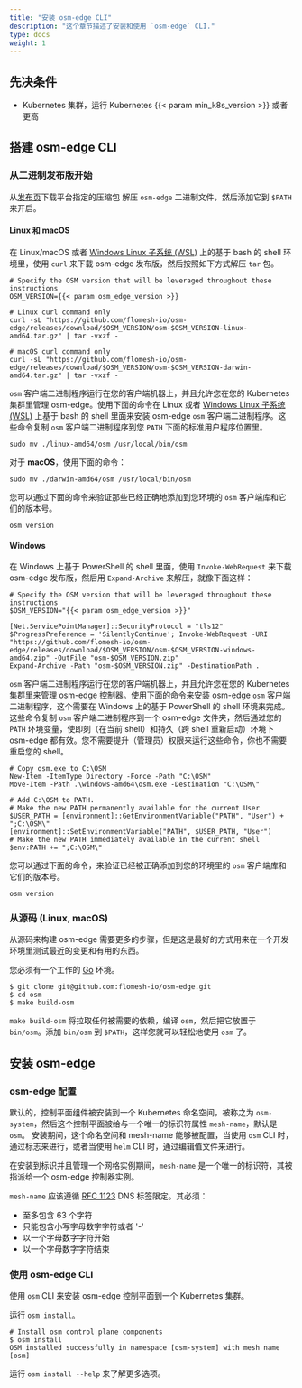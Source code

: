 ```yaml
---
title: "安装 osm-edge CLI"
description: "这个章节描述了安装和使用 `osm-edge` CLI."
type: docs
weight: 1
---
```


## 先决条件

- Kubernetes 集群，运行 Kubernetes {{< param min_k8s_version >}} 或者更高

## 搭建 osm-edge CLI

### 从二进制发布版开始

从[发布页](https://github.com/flomesh-io/osm-edge/releases)下载平台指定的压缩包
解压 `osm-edge` 二进制文件，然后添加它到 `$PATH` 来开启。

#### Linux 和 macOS

在 Linux/macOS 或者 [Windows Linux 子系统 (WSL)](https://docs.microsoft.com/windows/wsl/about) 上的基于 bash 的 shell 环境里，使用 `curl` 来下载 osm-edge 发布版，然后按照如下方式解压 `tar` 包。

```console
# Specify the OSM version that will be leveraged throughout these instructions
OSM_VERSION={{< param osm_edge_version >}}

# Linux curl command only
curl -sL "https://github.com/flomesh-io/osm-edge/releases/download/$OSM_VERSION/osm-$OSM_VERSION-linux-amd64.tar.gz" | tar -vxzf -

# macOS curl command only
curl -sL "https://github.com/flomesh-io/osm-edge/releases/download/$OSM_VERSION/osm-$OSM_VERSION-darwin-amd64.tar.gz" | tar -vxzf -
```

`osm` 客户端二进制程序运行在您的客户端机器上，并且允许您在您的 Kubernetes 集群里管理 osm-edge。使用下面的命令在 Linux 或者 [Windows Linux 子系统 (WSL)](https://docs.microsoft.com/windows/wsl/about) 上基于 bash 的 shell 里面来安装 osm-edge `osm` 客户端二进制程序。这些命令复制 `osm` 客户端二进制程序到您 `PATH` 下面的标准用户程序位置里。


```console
sudo mv ./linux-amd64/osm /usr/local/bin/osm
```

对于 **macOS**，使用下面的命令：

```console
sudo mv ./darwin-amd64/osm /usr/local/bin/osm
```

您可以通过下面的命令来验证那些已经正确地添加到您环境的 `osm` 客户端库和它们的版本号。

```console
osm version
```

#### Windows

在 Windows 上基于 PowerShell 的 shell 里面，使用 `Invoke-WebRequest` 来下载 osm-edge 发布版，然后用 `Expand-Archive` 来解压，就像下面这样：

```console
# Specify the OSM version that will be leveraged throughout these instructions
$OSM_VERSION="{{< param osm_edge_version >}}"

[Net.ServicePointManager]::SecurityProtocol = "tls12"
$ProgressPreference = 'SilentlyContinue'; Invoke-WebRequest -URI "https://github.com/flomesh-io/osm-edge/releases/download/$OSM_VERSION/osm-$OSM_VERSION-windows-amd64.zip" -OutFile "osm-$OSM_VERSION.zip"
Expand-Archive -Path "osm-$OSM_VERSION.zip" -DestinationPath .
```

`osm` 客户端二进制程序运行在您的客户端机器上，并且允许您在您的 Kubernetes 集群里来管理 osm-edge 控制器。使用下面的命令来安装 osm-edge `osm` 客户端二进制程序，这个需要在 Windows 上的基于 PowerShell 的 shell 环境来完成。这些命令复制 `osm` 客户端二进制程序到一个 osm-edge 文件夹，然后通过您的 `PATH` 环境变量，使即刻（在当前 shell）和持久（跨 shell 重新启动）环境下 osm-edge 都有效。您不需要提升（管理员）权限来运行这些命令，你也不需要重启您的 shell。

```console
# Copy osm.exe to C:\OSM
New-Item -ItemType Directory -Force -Path "C:\OSM"
Move-Item -Path .\windows-amd64\osm.exe -Destination "C:\OSM\"

# Add C:\OSM to PATH.
# Make the new PATH permanently available for the current User
$USER_PATH = [environment]::GetEnvironmentVariable("PATH", "User") + ";C:\OSM\"
[environment]::SetEnvironmentVariable("PATH", $USER_PATH, "User")
# Make the new PATH immediately available in the current shell
$env:PATH += ";C:\OSM\"
```

您可以通过下面的命令，来验证已经被正确添加到您的环境里的 `osm` 客户端库和它们的版本号。

```console
osm version
```

### 从源码 (Linux, macOS)

从源码来构建 osm-edge 需要更多的步骤，但是这是最好的方式用来在一个开发环境里测试最近的变更和有用的东西。

您必须有一个工作的 [Go](https://golang.org/doc/install) 环境。

```console
$ git clone git@github.com:flomesh-io/osm-edge.git
$ cd osm
$ make build-osm
```

`make build-osm` 将拉取任何被需要的依赖，编译 `osm`，然后把它放置于 `bin/osm`。添加 `bin/osm` 到 `$PATH`，这样您就可以轻松地使用 `osm` 了。

## 安装 osm-edge

### osm-edge 配置

默认的，控制平面组件被安装到一个 Kubernetes 命名空间，被称之为 `osm-system`，然后这个控制平面被给与一个唯一的标识符属性 `mesh-name`，默认是 `osm`。
安装期间，这个命名空间和 mesh-name 能够被配置，当使用 `osm` CLI 时，通过标志来进行，或者当使用 `helm` CLI 时，通过编辑值文件来进行。

在安装到标识并且管理一个网格实例期间，`mesh-name` 是一个唯一的标识符，其被指派给一个 osm-edge 控制器实例。

`mesh-name` 应该遵循 [RFC 1123](https://tools.ietf.org/html/rfc1123) DNS 标签限定。其必须：

- 至多包含 63 个字符
- 只能包含小写字母数字字符或者 '-'
- 以一个字母数字字符开始
- 以一个字母数字字符结束

### 使用 osm-edge CLI

使用 `osm` CLI 来安装 osm-edge 控制平面到一个 Kubernetes 集群。

运行 `osm install`。

```console
# Install osm control plane components
$ osm install
OSM installed successfully in namespace [osm-system] with mesh name [osm]
```

运行 `osm install --help` 来了解更多选项。
